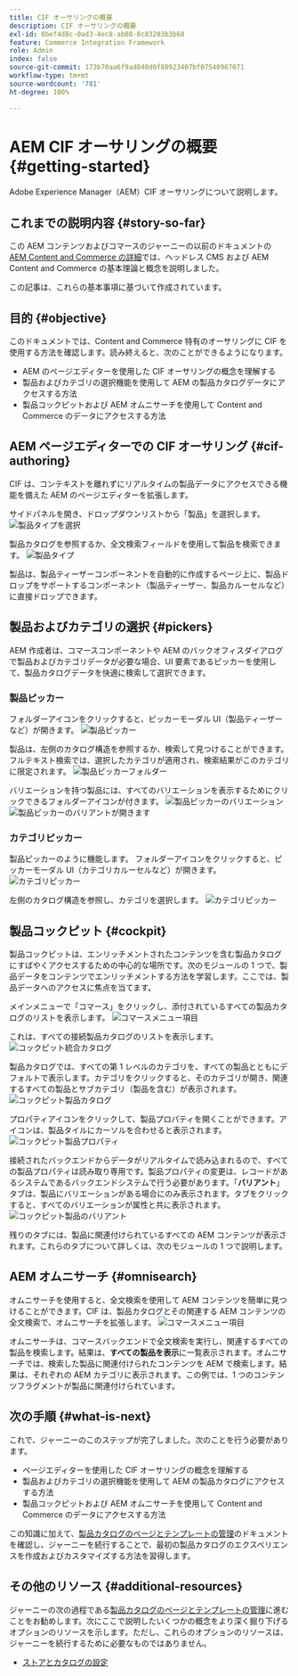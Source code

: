 ```yaml
---
title: CIF オーサリングの概要
description: CIF オーサリングの概要
exl-id: 0bef4d8c-0ad3-4ec8-ab08-8c83203b3b68
feature: Commerce Integration Framework
role: Admin
index: false
source-git-commit: 173b70aa6f9ad848d0f80923407bf07540987071
workflow-type: tm+mt
source-wordcount: '781'
ht-degree: 100%

---
```


# AEM CIF オーサリングの概要 {#getting-started}

Adobe Experience Manager（AEM）CIF オーサリングについて説明します。

## これまでの説明内容 {#story-so-far}

この AEM コンテンツおよびコマースのジャーニーの以前のドキュメントの [AEM Content and Commerce の詳細](/help/commerce-cloud/introduction.md)では、ヘッドレス CMS および AEM Content and Commerce の基本理論と概念を説明しました。

この記事は、これらの基本事項に基づいて作成されています。

## 目的 {#objective}

このドキュメントでは、Content and Commerce 特有のオーサリングに CIF を使用する方法を確認します。読み終えると、次のことができるようになります。

* AEM のページエディターを使用した CIF オーサリングの概念を理解する
* 製品およびカテゴリの選択機能を使用して AEM の製品カタログデータにアクセスする方法
* 製品コックピットおよび AEM オムニサーチを使用して Content and Commerce のデータにアクセスする方法

## AEM ページエディターでの CIF オーサリング {#cif-authoring}

CIF は、コンテキストを離れずにリアルタイムの製品データにアクセスできる機能を備えた AEM のページエディターを拡張します。

サイドパネルを開き、ドロップダウンリストから「製品」を選択します。
![製品タイプを選択](assets/asset-finder-overview.png)

製品カタログを参照するか、全文検索フィールドを使用して製品を検索できます。
![製品タイプ](assets/asset-finder-search.png)

製品は、製品ティーザーコンポーネントを自動的に作成するページ上に、製品ドロップをサポートするコンポーネント（製品ティーザー、製品カルーセルなど）に直接ドロップできます。

## 製品およびカテゴリの選択 {#pickers}

AEM 作成者は、コマースコンポーネントや AEM のバックオフィスダイアログで製品およびカテゴリデータが必要な場合、UI 要素であるピッカーを使用して、製品カタログデータを快適に検索して選択できます。

### 製品ピッカー

フォルダーアイコンをクリックすると、ピッカーモーダル UI（製品ティーザーなど）が開きます。
![製品ピッカー](assets/product-picker-open.png)

製品は、左側のカタログ構造を参照するか、検索して見つけることができます。フルテキスト検索では、選択したカテゴリが適用され、検索結果がこのカテゴリに限定されます。
![製品ピッカーフォルダー](assets/product-picker-folders.png)

バリエーションを持つ製品には、すべてのバリエーションを表示するためにクリックできるフォルダーアイコンが付きます。
![製品ピッカーのバリエーション](assets/product-picker-variants.png)
![製品ピッカーのバリアントが開きます](assets/product-picker-variants-open.png)

### カテゴリピッカー

製品ピッカーのように機能します。 フォルダーアイコンをクリックすると、ピッカーモーダル UI（カテゴリカルーセルなど）が開きます。
![カテゴリピッカー](assets/category-picker-open.png)

左側のカタログ構造を参照し、カテゴリを選択します。
![カテゴリピッカー](assets/category-picker-folders.png)

## 製品コックピット {#cockpit}

製品コックピットは、エンリッチメントされたコンテンツを含む製品カタログにすばやくアクセスするための中心的な場所です。次のモジュールの 1 つで、製品データをコンテンツでエンリッチメントする方法を学習します。ここでは、製品データへのアクセスに焦点を当てます。

メインメニューで「コマース」をクリックし、添付されているすべての製品カタログのリストを表示します。
![コマースメニュー項目](assets/commerce-menu-item.png)

これは、すべての接続製品カタログのリストを表示します。
![コックピット統合カタログ](assets/cockpit-Integrated-catalogs.png)

製品カタログでは、すべての第 1 レベルのカテゴリを、すべての製品とともにデフォルトで表示します。カテゴリをクリックすると、そのカテゴリが開き、関連するすべての製品とサブカテゴリ（製品を含む）が表示されます。
![コックピット製品カタログ](assets/cockpit-product-catalog.png)

プロパティアイコンをクリックして、製品プロパティを開くことができます。アイコンは、製品タイルにカーソルを合わせると表示されます。
![コックピット製品プロパティ](assets/cockpit-properties.png)

接続されたバックエンドからデータがリアルタイムで読み込まれるので、すべての製品プロパティは読み取り専用です。製品プロパティの変更は、レコードがあるシステムであるバックエンドシステムで行う必要があります。「**バリアント**」タブは、製品にバリエーションがある場合にのみ表示されます。タブをクリックすると、すべてのバリエーションが属性と共に表示されます。
![コックピット製品のバリアント](assets/cockpit-properties-variants.png)

残りのタブには、製品に関連付けられているすべての AEM コンテンツが表示されます。これらのタブについて詳しくは、次のモジュールの 1 つで説明します。

## AEM オムニサーチ {#omnisearch}

オムニサーチを使用すると、全文検索を使用して AEM コンテンツを簡単に見つけることができます。CIF は、製品カタログとその関連する AEM コンテンツの全文検索で、オムニサーチを拡張します。
![コマースメニュー項目](assets/omnisearch.png)

オムニサーチは、コマースバックエンドで全文検索を実行し、関連するすべての製品を検索します。結果は、**すべての製品を表示**&#x200B;に一覧表示されます。オムニサーチでは、検索した製品に関連付けられたコンテンツを AEM で検索します。結果は、それぞれの AEM カテゴリに表示されます。この例では、1 つのコンテンツフラグメントが製品に関連付けられています。

## 次の手順 {#what-is-next}

これで、ジャーニーのこのステップが完了しました。次のことを行う必要があります。

* ページエディターを使用した CIF オーサリングの概念を理解する
* 製品およびカテゴリの選択機能を使用して AEM の製品カタログにアクセスする方法
* 製品コックピットおよび AEM オムニサーチを使用して Content and Commerce のデータにアクセスする方法

この知識に加えて、[製品カタログのページとテンプレートの管理](catalog-templates.md)のドキュメントを確認し、ジャーニーを続行することで、最初の製品カタログのエクスペリエンスを作成およびカスタマイズする方法を習得します。

## その他のリソース {#additional-resources}

ジャーニーの次の過程である[製品カタログのページとテンプレートの管理](catalog-templates.md)に進むことをお勧めします。次にここで説明したいくつかの概念をより深く掘り下げるオプションのリソースを示します。ただし、これらのオプションのリソースは、ジャーニーを続行するために必要なものではありません。

* [ストアとカタログの設定](/help/commerce-cloud/getting-started.md#catalog)
